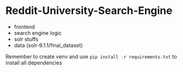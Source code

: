 # Reddit-University-Search-Engine

- frontend 
- search engine logic
- solr stuffs
- data (solr-9.1.1/final_dataset)

Remember to create venv and use 
`pip install -r requirements.txt` 
to install all dependencies